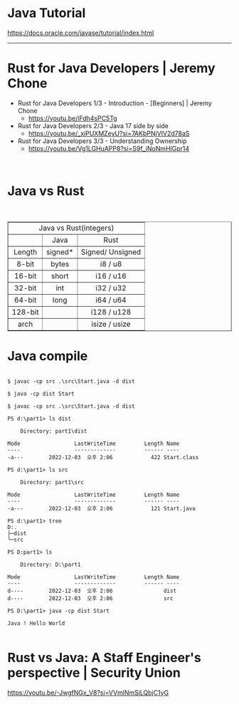 # Java Tutorial

https://docs.oracle.com/javase/tutorial/index.html


<hr>


# Rust for Java Developers | Jeremy Chone

- Rust for Java Developers 1/3 - Introduction - [Beginners] | Jeremy Chone
  - https://youtu.be/iFdh4sPC5Tg
- Rust for Java Developers 2/3 - Java 17 side by side
  - https://youtu.be/_xiPUXMZeyU?si=7AKbPNjVIV2d78aS
- Rust for Java Developers 3/3 - Understanding Ownership
  - https://youtu.be/Vg1LGHuAPP8?si=S9f_iNoNmHlGpr14

<br>


# Java vs Rust

<br>

<table border="1">
    <tr>
    <td colspan="3" align="center">Java vs Rust(integers)</td>
    </tr>
    <tr align="center">
        <td></td>
        <td>Java</td>
        <td>Rust</td>
    </tr>
    <tr align="center">
        <td>Length</td>
        <td>signed*</td>
        <td>Signed/ Unsigned</td>
    </tr>
    <tr align="center">
        <td>8-bit</td>
        <td>bytes</td>
        <td>i8 / u8</td>
    </tr>
    <tr align="center">
        <td>16-bit</td>
        <td>short</td>
        <td>i16 / u16</td>
    </tr>
    <tr align="center">
        <td>32-bit</td>
        <td>int</td>
        <td>i32 / u32</td>
    </tr>
    <tr align="center">
        <td>64-bit</td>
        <td>long</td>
        <td>i64 / u64</td>
    </tr>
    <tr align="center">
        <td>128-bit</td>
        <td></td>
        <td>i128 / u128</td>
    </tr>
    <tr align="center">
        <td>arch</td>
        <td></td>
        <td>isize / usize</td>
    </tr>
</table>

# Java compile

```

$ javac -cp src .\src\Start.java -d dist

$ java -cp dist Start

```

```
$ javac -cp src .\src\Start.java -d dist

PS d:\part1> ls dist

    Directory: part1\dist

Mode                 LastWriteTime         Length Name
----                 -------------         ------ ----
-a---        2022-12-03  오후 2:06            422 Start.class

PS d:\part1> ls src

    Directory: part1\src

Mode                 LastWriteTime         Length Name
----                 -------------         ------ ----
-a---        2022-12-03  오후 2:06            121 Start.java

PS d:\part1> tree
D:.
├─dist
└─src

PS D:part1> ls

    Directory: D:\part1

Mode                 LastWriteTime         Length Name
----                 -------------         ------ ----
d----        2022-12-03  오후 2:06                dist
d----        2022-12-03  오후 2:06                src

PS D:\part1> java -cp dist Start

Java ! Hello World


```

# Rust vs Java: A Staff Engineer's perspective | Security Union

https://youtu.be/-JwgfNGx_V8?si=VVmlNmSjLQbjC1yG

